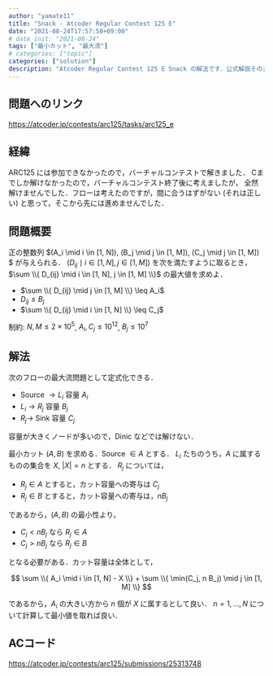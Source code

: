 ```yaml
---
author: "yamate11"
title: "Snack - Atcoder Regular Contest 125 E"
date: "2021-08-24T17:57:58+09:00"
# date_init: "2021-08-24"
tags: ["最小カット", "最大流"]
# categories: ["topic"]
categories: ["solution"]
description: "Atcoder Regular Contest 125 E Snack の解法です．公式解説そのままです．"
---
```


## 問題へのリンク

https://atcoder.jp/contests/arc125/tasks/arc125_e

## 経緯

ARC125 には参加できなかったので，バーチャルコンテストで解きました．
Cまでしか解けなかったので，バーチャルコンテスト終了後に考えましたが，
全然解けませんでした．フローは考えたのですが，間に合うはずがない
(それは正しい) と思って，そこから先には進めませんでした．

## 問題概要

正の整数列 $(A_i \mid i \in [1, N]), 
(B_j \mid j \in [1, M]), (C_j \mid j \in [1, M]) $
が与えられる．
$(D_{ij} \mid i \in [1, N], j \in [1, M])$ を次を満たすように取るとき，
$\sum \\{ D_{ij} \mid i \in [1, N], j \in [1, M] \\}$ の最大値を求めよ．
  * $\sum \\{ D_{ij} \mid j \in [1, M] \\} \leq A_i$
  * $D_{ij} \leq B_j$
  * $\sum \\{ D_{ij} \mid i \in [1, N] \\} \leq C_j$

制約: $N, M \leq 2\times 10^5$, 
$A_i, C_j \leq 10^{12}$, $B_j \leq 10^7$

## 解法

次のフローの最大流問題として定式化できる．
  * Source $\to L_i$  容量 $A_i$
  * $L_i \to R_j$  容量 $B_j$
  * $R_j \to$ Sink  容量 $C_j$

容量が大きくノードが多いので，Dinic などでは解けない．

最小カット $(A, B)$ を求める．Source $\in A$ とする．
$L_i$ たちのうち，$A$ に属するものの集合を $X$, $|X| = n$ とする．
$R_j$ については，

*  $R_j \in A$ とすると，カット容量への寄与は $C_j$
*  $R_j \in B$ とすると，カット容量への寄与は，$n B_j$

であるから，$(A, B)$ の最小性より，

* $C_j < n B_j$ なら $R_j \in A$
* $C_j > n B_j$ なら $R_j \in B$

となる必要がある．カット容量は全体として，

$$  \sum \\{ A_i \mid i \in [1, N] - X \\} 
    + \sum \\{ \min(C_j, n B_j) \mid j \in [1, M] \\}
$$
  
であるから，$A_i$ の大きい方から $n$ 個が $X$ に属するとして良い．
$n = 1, \ldots, N$ について計算して最小値を取れば良い．

## ACコード

https://atcoder.jp/contests/arc125/submissions/25313748
